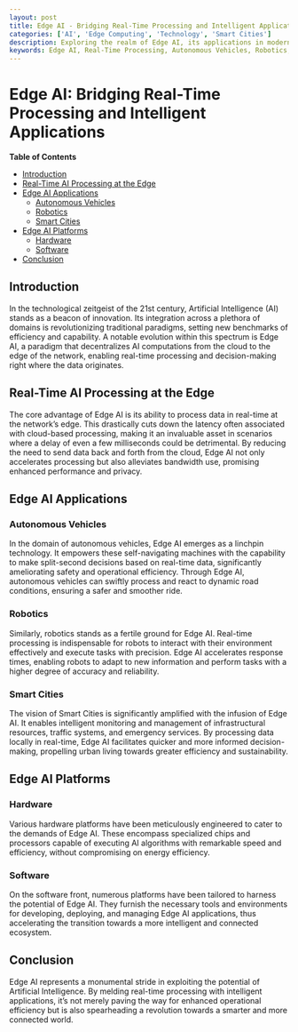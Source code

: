 ```yaml
---
layout: post
title: Edge AI - Bridging Real-Time Processing and Intelligent Applications
categories: ['AI', 'Edge Computing', 'Technology', 'Smart Cities']
description: Exploring the realm of Edge AI, its applications in modern-day technologies, and the platforms facilitating it.
keywords: Edge AI, Real-Time Processing, Autonomous Vehicles, Robotics, Smart Cities, AI Hardware, AI Software
---
```


# Edge AI: Bridging Real-Time Processing and Intelligent Applications

**Table of Contents**

- [Introduction](#introduction)
- [Real-Time AI Processing at the Edge](#real-time-ai-processing-at-the-edge)
- [Edge AI Applications](#edge-ai-applications)
  - [Autonomous Vehicles](#autonomous-vehicles)
  - [Robotics](#robotics)
  - [Smart Cities](#smart-cities)
- [Edge AI Platforms](#edge-ai-platforms)
  - [Hardware](#hardware)
  - [Software](#software)
- [Conclusion](#conclusion)

## Introduction

In the technological zeitgeist of the 21st century, Artificial Intelligence (AI) stands as a beacon of innovation. Its integration across a plethora of domains is revolutionizing traditional paradigms, setting new benchmarks of efficiency and capability. A notable evolution within this spectrum is Edge AI, a paradigm that decentralizes AI computations from the cloud to the edge of the network, enabling real-time processing and decision-making right where the data originates.

## Real-Time AI Processing at the Edge

The core advantage of Edge AI is its ability to process data in real-time at the network’s edge. This drastically cuts down the latency often associated with cloud-based processing, making it an invaluable asset in scenarios where a delay of even a few milliseconds could be detrimental. By reducing the need to send data back and forth from the cloud, Edge AI not only accelerates processing but also alleviates bandwidth use, promising enhanced performance and privacy.

## Edge AI Applications

### Autonomous Vehicles

In the domain of autonomous vehicles, Edge AI emerges as a linchpin technology. It empowers these self-navigating machines with the capability to make split-second decisions based on real-time data, significantly ameliorating safety and operational efficiency. Through Edge AI, autonomous vehicles can swiftly process and react to dynamic road conditions, ensuring a safer and smoother ride.

### Robotics

Similarly, robotics stands as a fertile ground for Edge AI. Real-time processing is indispensable for robots to interact with their environment effectively and execute tasks with precision. Edge AI accelerates response times, enabling robots to adapt to new information and perform tasks with a higher degree of accuracy and reliability.

### Smart Cities

The vision of Smart Cities is significantly amplified with the infusion of Edge AI. It enables intelligent monitoring and management of infrastructural resources, traffic systems, and emergency services. By processing data locally in real-time, Edge AI facilitates quicker and more informed decision-making, propelling urban living towards greater efficiency and sustainability.

## Edge AI Platforms

### Hardware

Various hardware platforms have been meticulously engineered to cater to the demands of Edge AI. These encompass specialized chips and processors capable of executing AI algorithms with remarkable speed and efficiency, without compromising on energy efficiency.

### Software

On the software front, numerous platforms have been tailored to harness the potential of Edge AI. They furnish the necessary tools and environments for developing, deploying, and managing Edge AI applications, thus accelerating the transition towards a more intelligent and connected ecosystem.

## Conclusion

Edge AI represents a monumental stride in exploiting the potential of Artificial Intelligence. By melding real-time processing with intelligent applications, it’s not merely paving the way for enhanced operational efficiency but is also spearheading a revolution towards a smarter and more connected world.
